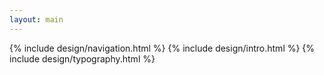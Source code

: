 ```yaml
---
layout: main
---
```


<div class="container">
    {% include design/navigation.html %}
    {% include design/intro.html %}
    {% include design/typography.html %}
</div>